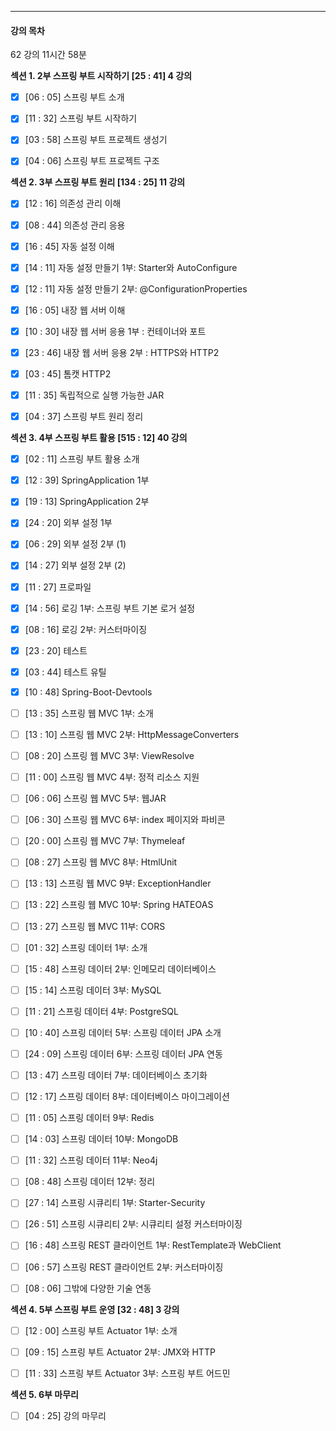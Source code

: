 



---

#### 강의 목차

62 강의 11시간 58분

**섹션 1. 2부 스프링 부트 시작하기 [25 : 41] 4 강의**

- [x] [06 : 05] 스프링 부트 소개

- [x] [11 : 32] 스프링 부트 시작하기

- [x] [03 : 58] 스프링 부트 프로젝트 생성기

- [x] [04 : 06] 스프링 부트 프로젝트 구조



**섹션 2. 3부 스프링 부트 원리 [134 : 25] 11 강의**

- [x] [12 : 16] 의존성 관리 이해

- [x] [08 : 44] 의존성 관리 응용

- [x] [16 : 45] 자동 설정 이해

- [x] [14 : 11] 자동 설정 만들기 1부: Starter와 AutoConfigure

- [x] [12 : 11] 자동 설정 만들기 2부: @ConfigurationProperties

- [x] [16 : 05] 내장 웹 서버 이해

- [x] [10 : 30] 내장 웹 서버 응용 1부 : 컨테이너와 포트

- [x] [23 : 46] 내장 웹 서버 응용 2부 : HTTPS와 HTTP2

- [x] [03 : 45] 톰캣 HTTP2

- [x] [11 : 35] 독립적으로 실행 가능한 JAR

- [x] [04 : 37] 스프링 부트 원리 정리



**섹션 3. 4부 스프링 부트 활용 [515 : 12] 40 강의**

- [x] [02 : 11] 스프링 부트 활용 소개

- [x] [12 : 39] SpringApplication 1부

- [x] [19 : 13] SpringApplication 2부

- [x] [24 : 20] 외부 설정 1부

- [x] [06 : 29] 외부 설정 2부 (1)

- [x] [14 : 27] 외부 설정 2부 (2)

- [x] [11 : 27] 프로파일

- [x] [14 : 56] 로깅 1부: 스프링 부트 기본 로거 설정

- [x] [08 : 16] 로깅 2부: 커스터마이징

- [x] [23 : 20] 테스트

- [x] [03 : 44] 테스트 유틸

- [x] [10 : 48] Spring-Boot-Devtools

- [ ] [13 : 35] 스프링 웹 MVC 1부: 소개

- [ ] [13 : 10] 스프링 웹 MVC 2부: HttpMessageConverters

- [ ] [08 : 20] 스프링 웹 MVC 3부: ViewResolve

- [ ] [11 : 00] 스프링 웹 MVC 4부: 정적 리소스 지원

- [ ] [06 : 06] 스프링 웹 MVC 5부: 웹JAR

- [ ] [06 : 30] 스프링 웹 MVC 6부: index 페이지와 파비콘

- [ ] [20 : 00] 스프링 웹 MVC 7부: Thymeleaf

- [ ] [08 : 27] 스프링 웹 MVC 8부: HtmlUnit

- [ ] [13 : 13] 스프링 웹 MVC 9부: ExceptionHandler

- [ ] [13 : 22] 스프링 웹 MVC 10부: Spring HATEOAS

- [ ] [13 : 27] 스프링 웹 MVC 11부: CORS

- [ ] [01 : 32] 스프링 데이터 1부: 소개

- [ ] [15 : 48] 스프링 데이터 2부: 인메모리 데이터베이스

- [ ] [15 : 14] 스프링 데이터 3부: MySQL

- [ ] [11 : 21] 스프링 데이터 4부: PostgreSQL

- [ ] [10 : 40] 스프링 데이터 5부: 스프링 데이터 JPA 소개

- [ ] [24 : 09] 스프링 데이터 6부: 스프링 데이터 JPA 연동

- [ ] [13 : 47] 스프링 데이터 7부: 데이터베이스 초기화

- [ ] [12 : 17] 스프링 데이터 8부: 데이터베이스 마이그레이션

- [ ] [11 : 05] 스프링 데이터 9부: Redis

- [ ] [14 : 03] 스프링 데이터 10부: MongoDB

- [ ] [11 : 32] 스프링 데이터 11부: Neo4j

- [ ] [08 : 48] 스프링 데이터 12부: 정리

- [ ] [27 : 14] 스프링 시큐리티 1부: Starter-Security

- [ ] [26 : 51] 스프링 시큐리티 2부: 시큐리티 설정 커스터마이징

- [ ] [16 : 48] 스프링 REST 클라이언트 1부: RestTemplate과 WebClient

- [ ] [06 : 57] 스프링 REST 클라이언트 2부: 커스터마이징

- [ ] [08 : 06] 그밖에 다양한 기술 연동



**섹션 4. 5부 스프링 부트 운영 [32 : 48] 3 강의**

- [ ] [12 : 00] 스프링 부트 Actuator 1부: 소개

- [ ] [09 : 15] 스프링 부트 Actuator 2부: JMX와 HTTP

- [ ] [11 : 33] 스프링 부트 Actuator 3부: 스프링 부트 어드민



**섹션 5. 6부 마무리**

- [ ] [04 : 25] 강의 마무리